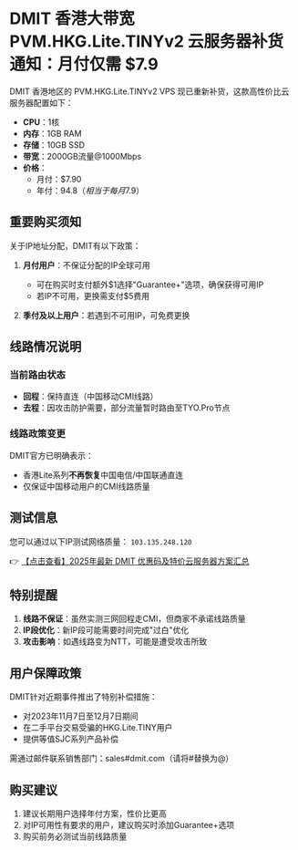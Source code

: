 # DMIT 香港大带宽 PVM.HKG.Lite.TINYv2 云服务器补货通知：月付仅需 $7.9

DMIT 香港地区的 PVM.HKG.Lite.TINYv2 VPS 现已重新补货，这款高性价比云服务器配置如下：

- **CPU**：1核
- **内存**：1GB RAM
- **存储**：10GB SSD
- **带宽**：2000GB流量@1000Mbps
- **价格**：
  - 月付：$7.90
  - 年付：$94.8（相当于每月$7.9）

## 重要购买须知

关于IP地址分配，DMIT有以下政策：

1. **月付用户**：不保证分配的IP全球可用
   - 可在购买时支付额外$1选择"Guarantee+"选项，确保获得可用IP
   - 若IP不可用，更换需支付$5费用

2. **季付及以上用户**：若遇到不可用IP，可免费更换

## 线路情况说明

### 当前路由状态
- **回程**：保持直连（中国移动CMI线路）
- **去程**：因攻击防护需要，部分流量暂时路由至TYO.Pro节点

### 线路政策变更
DMIT官方已明确表示：
- 香港Lite系列**不再恢复**中国电信/中国联通直连
- 仅保证中国移动用户的CMI线路质量

## 测试信息
您可以通过以下IP测试网络质量：
`103.135.248.120`

👉 [【点击查看】2025年最新 DMIT 优惠码及特价云服务器方案汇总](https://bit.ly/dmit_coupon)

## 特别提醒

1. **线路不保证**：虽然实测三网回程走CMI，但商家不承诺线路质量
2. **IP段优化**：新IP段可能需要时间完成"过白"优化
3. **攻击影响**：如遇线路变为NTT，可能是遭受攻击所致

## 用户保障政策

DMIT针对近期事件推出了特别补偿措施：
- 对2023年11月7日至12月7日期间
- 在二手平台交易受骗的HKG.Lite.TINY用户
- 提供等值SJC系列产品补偿

需通过邮件联系销售部门：sales#dmit.com（请将#替换为@）

## 购买建议

1. 建议长期用户选择年付方案，性价比更高
2. 对IP可用性有要求的用户，建议购买时添加Guarantee+选项
3. 购买前务必测试当前线路质量